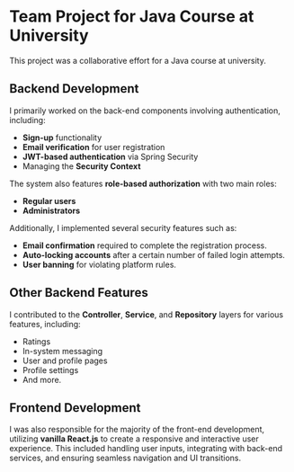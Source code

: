 # Team Project for Java Course at University

This project was a collaborative effort for a Java course at university.

## Backend Development
I primarily worked on the back-end components involving authentication, including:
- **Sign-up** functionality
- **Email verification** for user registration
- **JWT-based authentication** via Spring Security
- Managing the **Security Context**

The system also features **role-based authorization** with two main roles:
- **Regular users**
- **Administrators**

Additionally, I implemented several security features such as:
- **Email confirmation** required to complete the registration process.
- **Auto-locking accounts** after a certain number of failed login attempts.
- **User banning** for violating platform rules.

## Other Backend Features
I contributed to the **Controller**, **Service**, and **Repository** layers for various features, including:
- Ratings
- In-system messaging
- User and profile pages
- Profile settings
- And more.

## Frontend Development
I was also responsible for the majority of the front-end development, utilizing **vanilla React.js** to create a responsive and interactive user experience. This included handling user inputs, integrating with back-end services, and ensuring seamless navigation and UI transitions.



